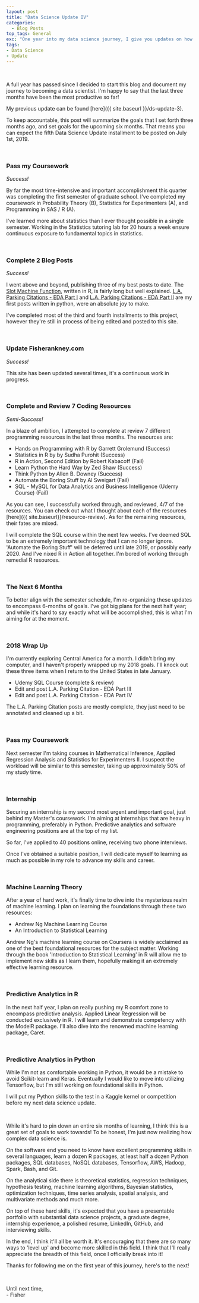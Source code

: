 ```yaml
---
layout: post
title: "Data Science Update IV"
categories:
  - Blog Posts
top_tags: General
exc: "One year into my data science journey, I give you updates on how far I've come, and where I'm headed."
tags:
- Data Science
- Update
---
```


<br> 

A full year has passed since I decided to start this blog and document my journey to becoming a data scientist. I'm happy to say that the last three months have been the most productive so far!

My previous update can be found [here]({{ site.baseurl }}/ds-update-3). 

To keep accountable, this post will summarize the goals that I set forth three months ago, and set goals for the upcoming six months. That means you can expect the fifth Data Science Update installment to be posted on July 1st, 2019.  

<br> 

### Pass my Coursework

<i>
Success!
</i>

By far the most time-intensive and important accomplishment this quarter was completing the first semester of graduate school. I've completed my coursework in Probability Theory (B), Statistics for Experimenters (A), and Programming in SAS / R (A). 

I've learned more about statistics than I ever thought possible in a single semester. Working in the Statistics tutoring lab for 20 hours a week ensure continuous exposure to fundamental topics in statistics. 

<br> 

### Complete 2 Blog Posts

<i>
Success!
</i>

I went above and beyond, publishing three of my best posts to date. The [Slot Machine Function]({{site.baseurl}}/slot-machine-function), written in R, is fairly long but well explained. [L.A. Parking Citations - EDA Part I]({{site.baseurl}}/parking-citations-part-1) and [L.A. Parking Citations - EDA Part II]({{site.baseurl}}/parking-citations-part-2) are my first posts written in python, were an absolute joy to make. 

I've completed most of the third and fourth installments to this project, however they're still in process of being edited and posted to this site. 

<br> 

### Update Fisherankney.com

<i>
Success!
</i>

This site has been updated several times, it's a continuous work in progress. 

<br> 

### Complete and Review 7 Coding Resources

<i>
Semi-Success!
</i>

In a blaze of ambition, I attempted to complete at review 7 different programming resources in the last three months. The resources are: 

- Hands on Programming with R by Garrett Grolemund (Success)
- Statistics in R by by Sudha Purohit (Success)
- R in Action, Second Edition by Robert Kabacoff (Fail)
- Learn Python the Hard Way by Zed Shaw (Success)
- Think Python by Allen B. Downey (Success)
- Automate the Boring Stuff by Al Sweigart (Fail)
- SQL - MySQL for Data Analytics and Business Intelligence (Udemy Course) (Fail)

As you can see, I successfully worked through, and reviewed, 4/7 of the resources. You can check out what I thought about each of the resources [here]({{ site.baseurl}}/resource-review). As for the remaining resources, their fates are mixed. 

I will complete the SQL course within the next few weeks. I've deemed SQL to be an extremely important technology that I can no longer ignore. 'Automate the Boring Stuff' will be deferred until late 2019, or possibly early 2020. And I've nixed R in Action all together. I'm bored of working through remedial R resources. 

<br> 

### The Next 6 Months

To better align with the semester schedule, I'm re-organizing these updates to encompass 6-months of goals. I've got big plans for the next half year; and while it's hard to say exactly what will be accomplished, this is what I'm aiming for at the moment. 

<br> 

### 2018 Wrap Up

I'm currently exploring Central America for a month. I didn't bring my computer, and I haven't properly wrapped up my 2018 goals. I'll knock out these three items when I return to the United States in late January. 

- Udemy SQL Course (complete & review)
- Edit and post L.A. Parking Citation - EDA Part III
- Edit and post L.A. Parking Citation - EDA Part IV


The L.A. Parking Citation posts are mostly complete, they just need to be annotated and cleaned up a bit.

<br> 

### Pass my Coursework

Next semester I'm taking courses in Mathematical Inference, Applied Regression Analysis and Statistics for Experimenters II. I suspect the workload will be similar to this semester, taking up approximately 50% of my study time. 

<br>

### Internship

Securing an internship is my second most urgent and important goal, just behind my Master's coursework. I'm aiming at internships that are heavy in programming, preferably in Python. Predictive analytics and software engineering positions are at the top of my list. 

So far, I've applied to 40 positions online, receiving two phone interviews.

Once I've obtained a suitable position, I will dedicate myself to learning as much as possible in my role to advance my skills and career. 

<br> 

### Machine Learning Theory 

After a year of hard work, it's finally time to dive into the mysterious realm of machine learning. I plan on learning the foundations through these two resources:

- Andrew Ng Machine Learning Course
- An Introduction to Statistical Learning

Andrew Ng's machine learning course on Coursera is widely acclaimed as one of the best foundational resources for the subject matter. Working through the book 'Introduction to Statistical Learning' in R will allow me to implement new skills as I learn them, hopefully making it an extremely effective learning resource. 

<br> 

### Predictive Analytics in R 

In the next half year, I plan on really pushing my R comfort zone to encompass predictive analysis. Applied Linear Regression will be conducted exclusively in R. I will learn and demonstrate competency with the ModelR package. I'll also dive into the renowned machine learning package, Caret.  

<br> 

### Predictive Analytics in Python

While I'm not as comfortable working in Python, it would be a mistake to avoid Scikit-learn and Keras. Eventually I would like to move into utilizing Tensorflow, but I'm still working on foundational skills in Python. 

I will put my Python skills to the test in a Kaggle kernel or competition before my next data science update. 


<br> 

While it's hard to pin down an entire six months of learning, I think this is a great set of goals to work towards! To be honest, I'm just now realizing how complex data science is.

On the software end you need to know have excellent programming skills in several languages, learn a dozen R packages, at least half a dozen Python packages, SQL databases, NoSQL databases, Tensorflow, AWS, Hadoop, Spark, Bash, and Git. 

On the analytical side there is theoretical statistics, regression techniques, hypothesis testing, machine learning algorithms, Bayesian statistics, optimization techniques, time series analysis, spatial analysis, and multivariate methods and much more. 

On top of these hard skills, it's expected that you have a presentable portfolio with substantial data science projects, a graduate degree, internship experience, a polished resume, LinkedIn, GitHub, and interviewing skills. 

In the end, I think it'll all be worth it. It's encouraging that there are so many ways to 'level up' and become more skilled in this field. I think that I'll really appreciate the breadth of this field, once I officially break into it!

Thanks for following me on the first year of this journey, here's to the next!

<br>

Until next time, <br>
\- Fisher





